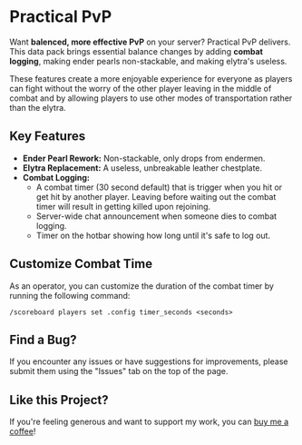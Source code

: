 # Practical PvP

Want **balenced, more effective PvP** on your server? Practical PvP delivers. This data pack brings essential balance changes by adding **combat logging**, making ender pearls non-stackable, and making elytra's useless. 

These features create a more enjoyable experience for everyone as players can fight without the worry of the other player leaving in the middle of combat and by allowing players to use other modes of transportation rather than the elytra.

## Key Features

* **Ender Pearl Rework:** Non-stackable, only drops from endermen.
* **Elytra Replacement:** A useless, unbreakable leather chestplate.
* **Combat Logging:**
    * A combat timer (30 second default) that is trigger when you hit or get hit by another player. Leaving before waiting out the combat timer will result in getting killed upon rejoining.
    * Server-wide chat announcement when someone dies to combat logging.
    * Timer on the hotbar showing how long until it's safe to log out.

## Customize Combat Time

As an operator, you can customize the duration of the combat timer by running the following command:

```
/scoreboard players set .config timer_seconds <seconds>
```

## Find a Bug?

If you encounter any issues or have suggestions for improvements, please submit them using the "Issues" tab on the top of the page.

## Like this Project?

If you're feeling generous and want to support my work, you can [buy me a coffee](https://buymeacoffee.com/burnttoastdev)!

